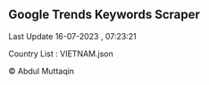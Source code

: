 

## Google Trends Keywords Scraper 
 
Last Update 16-07-2023 , 07:23:21

Country List :
VIETNAM.json



© Abdul Muttaqin 
